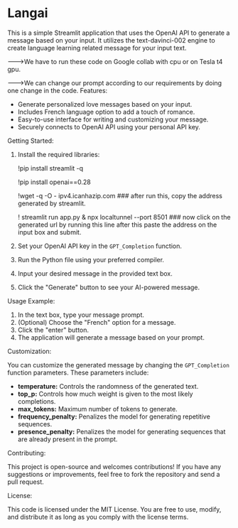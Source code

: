 # Langai



This is a simple Streamlit application that uses the OpenAI API to generate a message based on your input. It utilizes the text-davinci-002 engine to create language learning related message for your input text.

--->We have to run these code on Google collab with cpu or on Tesla t4 gpu.



--->We can change our prompt according to our requirements by doing one change in the code.
Features:

* Generate personalized love messages based on your input.
* Includes French language option to add a touch of romance.
* Easy-to-use interface for writing and customizing your message.
* Securely connects to OpenAI API using your personal API key.

Getting Started:

1. Install the required libraries:
   
   !pip install streamlit -q
   
   !pip install openai==0.28
   
   !wget -q -O - ipv4.icanhazip.com   ### after run this, copy the address generated by streamlit.
   
   ! streamlit run app.py & npx localtunnel --port 8501  ### now click on the generated url by running this line after this paste the address on the input box and submit.
  
3. Set your OpenAI API key in the `GPT_Completion` function.
4. Run the Python file using your preferred compiler.
5. Input your desired message in the provided text box.
6. Click the "Generate" button to see your AI-powered message.

Usage Example:

1. In the text box, type your message prompt.
2. (Optional) Choose the "French" option for a message.
3. Click the "enter" button.
4. The application will generate a message based on your prompt.

Customization:

You can customize the generated message by changing the `GPT_Completion` function parameters. These parameters include:

* **temperature:** Controls the randomness of the generated text.
* **top_p:** Controls how much weight is given to the most likely completions.
* **max_tokens:** Maximum number of tokens to generate.
* **frequency_penalty:** Penalizes the model for generating repetitive sequences.
* **presence_penalty:** Penalizes the model for generating sequences that are already present in the prompt.

Contributing:

This project is open-source and welcomes contributions! If you have any suggestions or improvements, feel free to fork the repository and send a pull request.

License:

This code is licensed under the MIT License. You are free to use, modify, and distribute it as long as you comply with the license terms.
